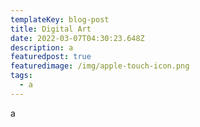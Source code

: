 ```yaml
---
templateKey: blog-post
title: Digital Art
date: 2022-03-07T04:30:23.648Z
description: a
featuredpost: true
featuredimage: /img/apple-touch-icon.png
tags:
  - a
---
```

a